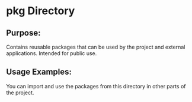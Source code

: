 # pkg Directory

## Purpose:
Contains reusable packages that can be used by the project and external applications. Intended for public use.

## Usage Examples:

You can import and use the packages from this directory in other parts of the project.
